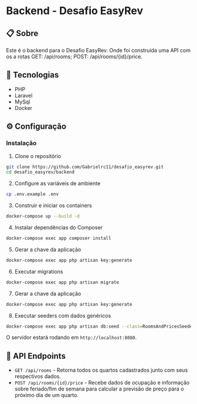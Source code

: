# Backend - Desafio EasyRev

## 📋 Sobre

Este é o backend para o Desafio EasyRev. Onde foi construida uma API com os a rotas GET: /api/rooms; POST: /api/rooms/{id}/price.

## 🔧 Tecnologias

- PHP
- Laravel
- MySql
- Docker

## ⚙️ Configuração

### Instalação

1. Clone o repositório
```bash
git clone https://github.com/Gabrielrc11/desafio_easyrev.git
cd desafio_easyrev/backend
```

2. Configure as variáveis de ambiente
```bash
cp .env.example .env
```

3. Construir e iniciar os containers
```bash
docker-compose up --build -d
```

4. Instalar dependências do Composer
```bash
docker-compose exec app composer install
```

5. Gerar a chave da aplicação
```bash
docker-compose exec app php artisan key:generate
```

6. Executar migrations
```bash
docker-compose exec app php artisan migrate
```

7. Gerar a chave da aplicação
```bash
docker-compose exec app php artisan key:generate
```

8. Executar seeders com dados genéricos
```bash
docker-compose exec app php artisan db:seed --class=RoomsAndPricesSeeder
```

O servidor estará rodando em `http://localhost:8080`.

## 📝 API Endpoints

- `GET /api/rooms` - Retorna todos os quartos cadastrados junto com seus respectivos dados.
- `POST /api/rooms/{id}/price` -  Recebe dados de ocupação e informação sobre feriado/fim de semana para calcular a previsão de preço para o próximo dia de um quarto.